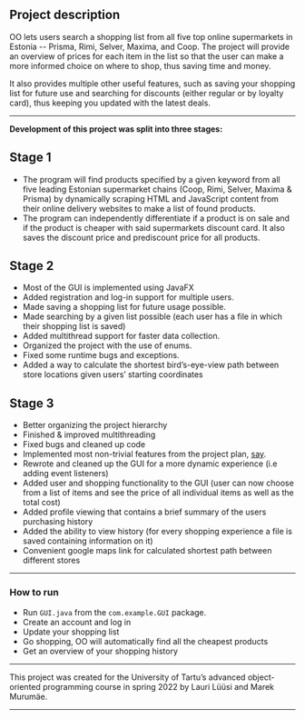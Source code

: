 
## Project description
OO lets users search a shopping list from all five top online supermarkets in Estonia -- Prisma, Rimi, Selver, Maxima, and Coop. The project will provide an overview of prices for each item in the list so that the user can make a more informed choice on where to shop, thus saving time and money.

It also provides multiple other useful features, such as saving your shopping list for future use and searching for discounts (either regular or by loyalty card), thus keeping you updated with the latest deals.

---

**Development of this project was split into three stages:**
## Stage 1
* The program will find products specified by a given keyword from all five leading Estonian supermarket chains (Coop, Rimi, Selver, Maxima & Prisma) by dynamically scraping HTML and JavaScript content from their online delivery websites to make a list of found products.
* The program can independently differentiate if a product is on sale and if the product is cheaper with said supermarkets discount card. It also saves the discount price and prediscount price for all products.

## Stage 2
* Most of the GUI is implemented using JavaFX
* Added registration and log-in support for multiple users.
* Made saving a shopping list for future usage possible.
* Made searching by a given list possible (each user has a file in which their shopping list is saved)
* Added multithread support for faster data collection.
* Organized the project with the use of enums.
* Fixed some runtime bugs and exceptions.
* Added a way to calculate the shortest bird’s-eye-view path between store locations given users’ starting coordinates

## Stage 3
* Better organizing the project hierarchy
* Finished & improved multithreading
* Fixed bugs and cleaned up code
* Implemented most non-trivial features from the project plan, [say](https://docs.google.com/document/d/1JOc7_v8bvRfY5J4m4vBAEK-nWTceQLzXzWNFVpN8ZZg/edit).
* Rewrote and cleaned up the GUI for a more dynamic experience (i.e adding event listeners)
* Added user and shopping functionality to the GUI (user can now choose from a list of items and see the price of all individual items as well as the total cost)
* Added profile viewing that contains a brief summary of the users purchasing history
* Added the ability to view history (for every shopping experience a file is saved containing information on it)
* Convenient google maps link for calculated shortest path between different stores

---

### How to run

* Run `GUI.java` from the `com.example.GUI` package.
* Create an account and log in
* Update your shopping list
* Go shopping, OO will automatically find all the cheapest products
* Get an overview of your shopping history

---
This project was created for the University of Tartu’s advanced object-oriented programming course in spring 2022 by Lauri Lüüsi and Marek Murumäe.

---
